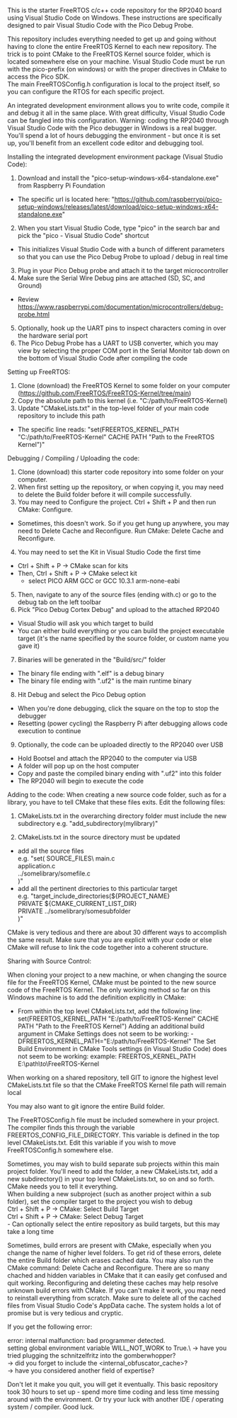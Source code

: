 This is the starter FreeRTOS c/c++ code repository for the RP2040 board using Visual Studio Code on Windows.
These instructions are specifically designed to pair Visual Studio Code with the Pico Debug Probe.  

This repository includes everything needed to get up and going without having to clone the entire FreeRTOS Kernel to each new repository.
The trick is to point CMake to the FreeRTOS Kernel source folder, which is located somewhere else on your machine.
Visual Studio Code must be run with the pico-prefix (on windows) or with the proper directives in CMake to access the Pico SDK.  
The main FreeRTOSConfig.h configuration is local to the project itself, so you can configure the RTOS for each specific project.

An integrated development environment allows you to write code, compile it and debug it all in the same place.  With great difficulty, Visual Studio Code can be fangled into this configuration.  Warning: coding the RP2040 through Visual Studio Code with the Pico debugger in Windows is a real bugger.  You'll spend a lot of hours debugging the environment - but once it is set up, you'll benefit from an excellent code editor and debugging tool. 


Installing the integrated development environment package (Visual Studio Code):
1. Download and install the "pico-setup-windows-x64-standalone.exe" from Raspberry Pi Foundation
 - The specific url is located here: "https://github.com/raspberrypi/pico-setup-windows/releases/latest/download/pico-setup-windows-x64-standalone.exe"
2. When you start Visual Studio Code, type "pico" in the search bar and pick the "pico - Visual Studio Code" shortcut
 - This initializes Visual Studio Code with a bunch of different parameters so that you can use the Pico Debug Probe to upload / debug in real time
3. Plug in your Pico Debug probe and attach it to the target microcontroller
4. Make sure the Serial Wire Debug pins are attached (SD, SC, and Ground)
 - Review https://www.raspberrypi.com/documentation/microcontrollers/debug-probe.html
5. Optionally, hook up the UART pins to inspect characters coming in over the hardware serial port
6. The Pico Debug Probe has a UART to USB converter, which you may view by selecting the proper COM port in the Serial Monitor tab down on the bottom of Visual Studio Code after compiling the code

Setting up FreeRTOS:
1. Clone (download) the FreeRTOS Kernel to some folder on your computer (https://github.com/FreeRTOS/FreeRTOS-Kernel/tree/main)
2. Copy the absolute path to this kernel (i.e. "C:/path/to/FreeRTOS-Kernel)
3. Update "CMakeLists.txt" in the top-level folder of your main code repository to include this path
 - The specific line reads: "set(FREERTOS_KERNEL_PATH "C:/path/to/FreeRTOS-Kernel" CACHE PATH "Path to the FreeRTOS Kernel")"

Debugging / Compiling / Uploading the code:
1. Clone (download) this starter code repository into some folder on your computer.
2. When first setting up the repository, or when copying it, you may need to delete the Build folder before it will compile successfully.
3. You may need to Configure the project. Ctrl + Shift + P and then run CMake: Configure.
 - Sometimes, this doesn't work.  So if you get hung up anywhere, you may need to Delete Cache and Reconfigure.  Run CMake: Delete Cache and Reconfigure.  
4. You may need to set the Kit in Visual Studio Code the first time
 - Ctrl + Shift + P -> CMake scan for kits
 - Then, Ctrl + Shift + P -> CMake select kit
    * select PICO ARM GCC or GCC 10.3.1 arm-none-eabi
5. Then, navigate to any of the source files (ending with.c) or go to the debug tab on the left toolbar
6. Pick "Pico Debug Cortex Debug" and upload to the attached RP2040
 - Visual Studio will ask you which target to build
 - You can either build everything or you can build the project executable target (it's the name specified by the source folder, or custom name you gave it)
7. Binaries will be generated in the "Build/src/" folder
 - The binary file ending with ".elf" is a debug binary
 - The binary file ending with ".uf2" is the main runtime binary
8. Hit Debug and select the Pico Debug option
  - When you're done debugging, click the square on the top to stop the debugger
  - Resetting (power cycling) the Raspberry Pi after debugging allows code execution to continue
9. Optionally, the code can be uploaded directly to the RP2040 over USB
 - Hold Bootsel and attach the RP2040 to the computer via USB
 - A folder will pop up on the host computer
 - Copy and paste the compiled binary ending with ".uf2" into this folder
 - The RP2040 will begin to execute the code

Adding to the code:
When creating a new source code folder, such as for a library, you have to tell CMake that these files exits.  Edit the following files:
1. CMakeLists.txt in the overarching directory folder must include the new subdirectory
  e.g. "add_subdirectory(mylibrary)"

2. CMakeLists.txt in the source directory must be updated 
  - add all the source files\
    e.g. "set(  SOURCE_FILES\ 
               main.c\
               application.c\
               ../somelibrary/somefile.c\
               )"
  - add all the pertinent directories to this particular target\
  e.g. "target_include_directories(${PROJECT_NAME}\
                                  PRIVATE ${CMAKE_CURRENT_LIST_DIR}\
                                  PRIVATE ../somelibrary/somesubfolder\
                                  )"

CMake is very tedious and there are about 30 different ways to accomplish the same result.  Make sure that you are explicit with your code or else CMake will refuse to link the code together into a coherent structure.  


Sharing with Source Control:

When cloning your project to a new machine, or when changing the source file for the FreeRTOS Kernel, CMake must be pointed to the new source code of the FreeRTOS Kernel.
The only working method so far on this Windows machine is to add the definition explicitly in CMake:
 - From within the top level CMakeLists.txt, add the following line:
 set(FREERTOS_KERNEL_PATH "E:/path/to/FreeRTOS-Kernel" CACHE PATH "Path to the FreeRTOS Kernel")
Adding an additional build argument in CMake Settings does not seem to be working:
-DFREERTOS_KERNEL_PATH="E:/path/to/FreeRTOS-Kernel"
The Set Build Environment in CMake Tools settings (in Visual Studio Code) does not seem to be working:
  example: FREERTOS_KERNEL_PATH E:\path\to\FreeRTOS-Kernel

When working on a shared repository, tell GIT to ignore the highest level CMakeLists.txt file so that the CMake FreeRTOS Kernel file path will remain local

You may also want to git ignore the entire Build folder.

The FreeRTOSConfig.h file must be included somewhere in your project.  The compiler finds this through the variable FREERTOS_CONFIG_FILE_DIRECTORY.
This variable is defined in the top level CMakeLists.txt.  Edit this variable if you wish to move FreeRTOSConfig.h somewhere else.

Sometimes, you may wish to build separate sub projects within this main project folder.  You'll need to add the folder, a new CMakeLists.txt, add a new subdirectory() in your top level CMakeLists.txt, so on and so forth.  CMake needs you to tell it everything.  
When building a new subproject (such as another project within a sub folder), set the compiler target to the project you wish to debug\
  Ctrl + Shift + P -> CMake: Select Build Target\
  Ctrl + Shift + P -> CMake: Select Debug Target\
    - Can optionally select the entire repository as build targets, but this may take a long time

Sometimes, build errors are present with CMake, especially when you change the name of higher level folders.  To get rid of these errors, delete the entire Build folder which erases cached data.  You may also run the CMake command: Delete Cache and Reconfigure.  There are so many chached and hidden variables in CMake that it can easily get confused and quit working.  Reconfiguring and deleting these caches may help resolve unknown build errors with CMake.  If you can't make it work, you may need to reinstall everything from scratch.  Make sure to delete all of the cached files from Visual Studio Code's AppData cache.  The system holds a lot of promise but is very tedious and cryptic.  

If you get the following error:

error: internal malfunction: bad programmer detected.\
setting global environment variable WILL_NOT_WORK to True.\ 
 -> have you tried plugging the schnitzelfritz into the gomberwhopper?\
 -> did you forget to include the <internal_obfuscator_cache>?\
 -> have you considered another field of expertise?

Don't let it make you quit, you will get it eventually.  This basic repository took 30 hours to set up - spend more time coding and less time messing around with the environment.  Or try your luck with another IDE / operating system / compiler.  Good luck. 
